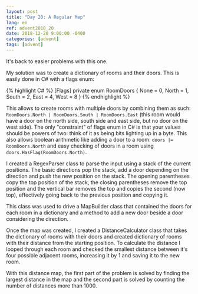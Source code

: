 ```yaml
---
layout: post
title: "Day 20: A Regular Map"
lang: en
ref: advent2018_20
date: 2018-12-20 9:00:00 -0400
categories: [advent]
tags: [advent]
---
```

It's back to easier problems with this one.

My solution was to create a dictionary of rooms and their doors. This is easily done in C# with a flags enum:

{% highlight C# %}
[Flags]
private enum RoomDoors
{
    None = 0,
    North = 1,
    South = 2,
    East = 4,
    West = 8
}
{% endhighlight %}

This allows to create rooms with multiple doors by combining them as such: ```RoomDoors.North | RoomDoors.South | RoomDoors.East``` (this room would have a door on the north side, south side and east side, but no door on the west side). The only "constraint" of flags enum in C# is that your values should be powers of two: think of it as being bits lighting up in a byte. This also allows boolean arithmetic like adding a door to a room: ```doors |= RoomDoors.North``` and easy checking of doors in a room using ```doors.HasFlag(RoomDoors.North)```.

I created a RegexParser class to parse the input using a stack of the current positions. The basic directions pop the stack, add a door depending on the direction and push the new position on the stack. The opening parentheses copy the top position of the stack, the closing parentheses remove the top position and the vertical bar removes the top and copies the second (now top), effectively going back to the previous position and copying it.

This class was used to drive a MapBuilder class that contained the doors for each room in a dictionary and a method to add a new door beside a door considering the direction.

Once the map was created, I created a DistanceCalculator class that takes the dictionary of rooms with their doors and created dictionary of rooms with their distance from the starting position. To calculate the distance I looped through each room and checked the smallest distance between it's four possible adjacent rooms, increasing it by 1 and saving it to the new room.

With this distance map, the first part of the problem is solved by finding the largest distance in the map and the second part is solved by counting the number of distances more than 1000.
